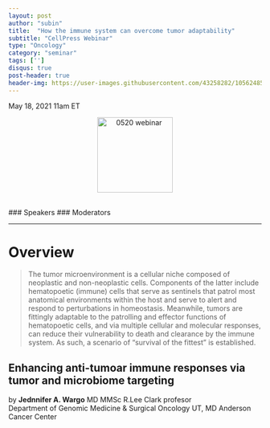 ```yaml
---
layout: post
author: "subin"
title:  "How the immune system can overcome tumor adaptability"
subtitle: "CellPress Webinar"
type: "Oncology"
category: "seminar"
tags: ['']
disqus: true
post-header: true
header-img: https://user-images.githubusercontent.com/43258282/105624857-2f69ba80-5e68-11eb-83ee-14a55783cb6d.jpg
---
```

May 18, 2021 11am ET
<p align="center"><img src="https://user-images.githubusercontent.com/43258282/118931175-a2e88800-b981-11eb-857d-9dd5e5453863.PNG" alt="0520 webinar" height="150px"></p>
<br>
### Speakers
### Moderators

---

# Overview
> The tumor microenvironment is a cellular niche composed of neoplastic and non-neoplastic cells. Components of the latter include hematopoetic (immune) cells that serve as sentinels that patrol most anatomical environments within the host and serve to alert and respond to perturbations in homeostasis. Meanwhile, tumors are fittingly adaptable to the patrolling and effector functions of hematopoetic cells, and via multiple cellular and molecular responses, can reduce their vulnerability to death and clearance by the immune system. As such, a scenario of “survival of the fittest” is established.

## Enhancing anti-tumoar immune responses via tumor and microbiome targeting
by **Jednnifer A. Wargo** MD MMSc R.Lee Clark profesor <br/>
Department of Genomic Medicine & Surgical Oncology UT, MD Anderson Cancer Center

